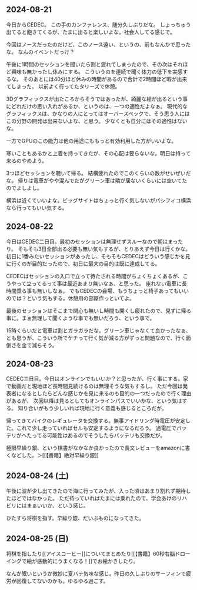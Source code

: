 ## 2024-08-21



今日からCEDEC。
この手のカンファレンス、随分久しぶりだな。
しょっちゅう出てると飽きてくるが、たまに出ると楽しいよな。社会人してる感じで。

今回はノースだったのだけど、このノース遠い、というの、前もなんかで思ったな。
なんのイベントだっけ？

午後に1時間のセッションを聞いたら割と疲れてしまったので、その次はそれほど興味も無かったし休みにする。
こういうのを連続で聞く体力の低下を実感するな。
そのあとには40分ほど休みの時間があるので合計で2時間ほど暇が出来てしまった。
以前よく行ってたタリーズで休憩。

3Dグラフィックスが出たころからそうではあったが、綺麗な絵が出るという事にどれだけの思い入れがあるか、というのは、一つの適性だよなぁ。
現代的なグラフィックスは、かなりの人にとってはオーバースペックで、そう思う人にはこの分野の開発は出来ないよな、と思う。
少なくとも自分にはその適性はないな。

一方でGPUのこの能力は他の用途にももっと有効利用した方がいいよな。

寒いこともあるかと上着を持ってきたが、その心配は要らないな。明日は持って来るのやめよう。

3つほどセッションを聴いて帰る。
結構疲れたのでこのくらいの数がせいぜいだな。
帰りは電車がやや混んでたがグリーン車は隣が居ないくらいには空いてたのでよしよし。

横浜は近くていいよな。ビッグサイトはちょっと行く気しないがパシフィコ横浜なら行ってもいい気する。

## 2024-08-22

今日はCEDEC二日目。最初のセッションは無理せずスルーなので朝はまったり。
そもそも3日全部出る必要も無い気もするが、とりあえず今日は行くかな。
初日に1番みたいセッションがあったし、そもそもCEDECはどういう感じかを見に行くのが目的だったので、初日に最大の目的は既に達成してる。

CEDECはセッションの入口で立って待たされる時間がちょくちょくあるが、こうやって立ってるって事は最近あまり無いなぁ、と思った。
座れない電車に長時間乗る事も無いしなぁ。
でもCEDECの会場、もうちょっと椅子あってもいいのでは？という気もする。休憩用の部屋作っといてよ。

最後のセッションはそこまで関心も無いし時間も開くし疲れたので、見ずに帰る事に。まぁ無理して聞くような事でも無いだろう、という事で。

15時くらいだと電車は割とガラガラだな。グリーン車じゃなくて良かったなぁ、とも思うが、こういう所でケチって行く気が減る方がずっと問題なので、行く面倒さを金で減らそう。

## 2024-08-23

CEDEC三日目。今日はオンラインでもいいか？と思ったが、行く事にする。家で動画だと現地ほど長時間見続けるのは無理そうな気もするし。
ただ今回は発表者になるとしたらどんな感じかを見に来るのも目的の一つだったので行く理由があるが、
次回以降は見るとしてもオンラインパスでいいかな、という気はする。
知り合いがもう少しいれば現地に行く意義も感じるところだが。

帰ってきてバイクのレギュレータを交換する。無事アイドリング時電圧が安定した。これで少し走っていればセルも安定するようになるだろう。
過電圧でバッテリがへたってる可能性はあるのでそうしたらバッテリも交換だが。

極限早繰り銀、という棋書がなかなか良かったので長文レビューをamazonに書くなどした。＞[[【書籍】絶対早繰り銀]]

## 2024-08-24 (土)

午後に波が少し出てきたので海に行ってみたが、入った頃はあまり割れず期待したほどではなかった。
ただ待っていればたまには乗れたので、学会あけのリハビリにはまぁいいか、という感じ。

ひたすら将棋を指す。早繰り銀、だいぶものになってきた。

## 2024-08-25 (日)

将棋を指したり[[アイスコーヒー]]についてまとめたり[[【書籍】60秒右脳ドローイングで絵が感動的にうまくなる！]]でお絵かきしたり。

なんか眠いというか微妙に夏バテ気味な感じ。昨日の久しぶりのサーフィンで疲労が回復してないのかも。ゆるゆる過ごす。